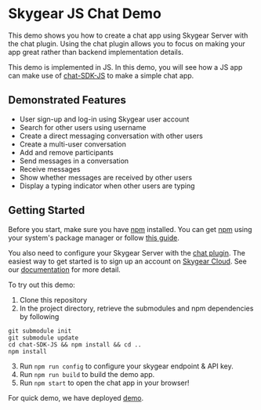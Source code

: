 # Skygear JS Chat Demo

This demo shows you how to create a chat app using Skygear Server with the chat
plugin. Using the chat plugin allows you to focus on making your app great
rather than backend implementation details.

This demo is implemented in JS. In this demo, you will see how a JS
app can make use of [chat-SDK-JS][] to make a simple chat app.

## Demonstrated Features

* User sign-up and log-in using Skygear user account
* Search for other users using username
* Create a direct messaging conversation with other users
* Create a multi-user conversation
* Add and remove participants
* Send messages in a conversation
* Receive messages
* Show whether messages are received by other users
* Display a typing indicator when other users are typing

## Getting Started

Before you start, make sure you have [npm][] installed. You can get
[npm][] using your system's package manager or follow [this guide][npm install].

You also need to configure your Skygear Server with the [chat plugin][].
The easiest way to get started is to sign up an account on
[Skygear Cloud][skygear cloud]. See our [documentation][skygear doc]
for more detail.

To try out this demo:

1. Clone this repository
2. In the project directory, retrieve the submodules and npm dependencies by following
```
git submodule init
git submodule update
cd chat-SDK-JS && npm install && cd ..
npm install
```
3. Run `npm run config` to configure your skygear endpoint & API key.
4. Run `npm run build` to build the demo app.
5. Run `npm start` to open the chat app in your browser!

For quick demo, we have deployed [demo](http://reactchatdemo.skygeario.com/static/login.html).


[chat-SDK-JS]: https://github.com/SkygearIO/chat-SDK-JS
[npm]: https://www.npmjs.com/
[npm install]: https://docs.npmjs.com/getting-started/installing-node
[chat plugin]: https://github.com/SkygearIO/chat/
[Skygear Cloud]: https://portal.skygear.io/
[skygear doc]: https://docs.skygear.io/
